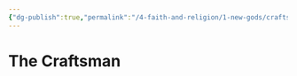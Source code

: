 ```yaml
---
{"dg-publish":true,"permalink":"/4-faith-and-religion/1-new-gods/craftsman/","dgPassFrontmatter":true}
---
```


# The Craftsman